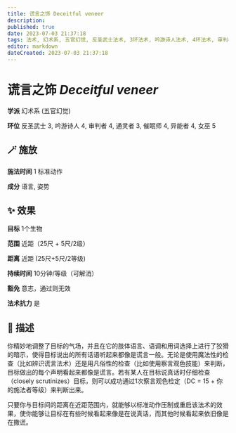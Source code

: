 ```yaml
---
title: 谎言之饰 Deceitful veneer
description: 
published: true
date: 2023-07-03 21:37:18
tags: 法术, 幻术系, 五官幻觉, 反圣武士法术, 3环法术, 吟游诗人法术, 4环法术, 审判者法术, 通灵者法术, 催眠师法术, 异能者法术, 女巫法术, 5环法术
editor: markdown
dateCreated: 2023-07-03 21:37:18
---
```


# **谎言之饰** *Deceitful veneer*

**学派** 幻术系 (五官幻觉) 

**环位** 反圣武士 3, 吟游诗人 4, 审判者 4, 通灵者 3, 催眠师 4, 异能者 4, 女巫 5

## 🪄 施放

**施法时间** 1 标准动作

**成分** 语言, 姿势

## ✨ 效果 

**目标** 1个生物 

**范围** 近距（25尺 + 5尺/2级）

**距离** 近距 (25尺+5尺/2等级)  

**持续时间** 10分钟/等级（可解消） 

**豁免** 意志，通过则无效

**法术抗力** 是

## 📖 描述

你精妙地调整了目标的气场，并且在它的肢体语言、语调和用词选择上进行了狡猾的暗示，使得目标说出的所有话语听起来都像是谎言一般。无论是使用魔法性的检查（比如辨识谎言法术）还是用凡俗性的检查（比如使用察言观色技能）来判断，目标做出的每个声明看起来都像是谎言。若有某人在目标说真话时仔细检查（closely scrutinizes）目标，则可以成功通过1次察言观色检定（DC = 15 + 你的施法者等级）来判断出来。

只要你与目标间的距离在近距范围内，就能够以标准动作压制或重启该法术的效果，使你能够让目标在有些时候看起来像是在说真话，而其他时候看起来依旧像是在撒谎。
    